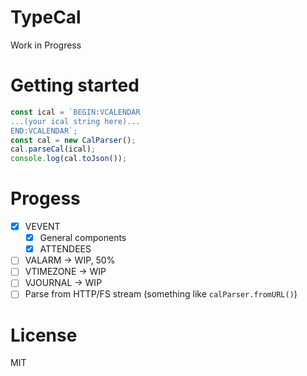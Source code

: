 # TypeCal

Work in Progress

# Getting started

```typescript
const ical = `BEGIN:VCALENDAR
...(your ical string here)...
END:VCALENDAR`;
const cal = new CalParser();
cal.parseCal(ical);
console.log(cal.toJson());
```

# Progess

- [x] VEVENT
    - [x] General components
    - [x] ATTENDEES
- [ ] VALARM -> WIP, 50%
- [ ] VTIMEZONE -> WIP
- [ ] VJOURNAL -> WIP
- [ ] Parse from HTTP/FS stream (something like `calParser.fromURL()`)

# License 

MIT